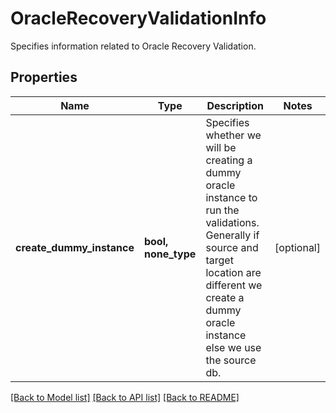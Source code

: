 # OracleRecoveryValidationInfo

Specifies information related to Oracle Recovery Validation.

## Properties
Name | Type | Description | Notes
------------ | ------------- | ------------- | -------------
**create_dummy_instance** | **bool, none_type** | Specifies whether we will be creating a dummy oracle instance to run the validations. Generally if source and target location are different we create a dummy oracle instance else we use the source db. | [optional] 

[[Back to Model list]](../README.md#documentation-for-models) [[Back to API list]](../README.md#documentation-for-api-endpoints) [[Back to README]](../README.md)


